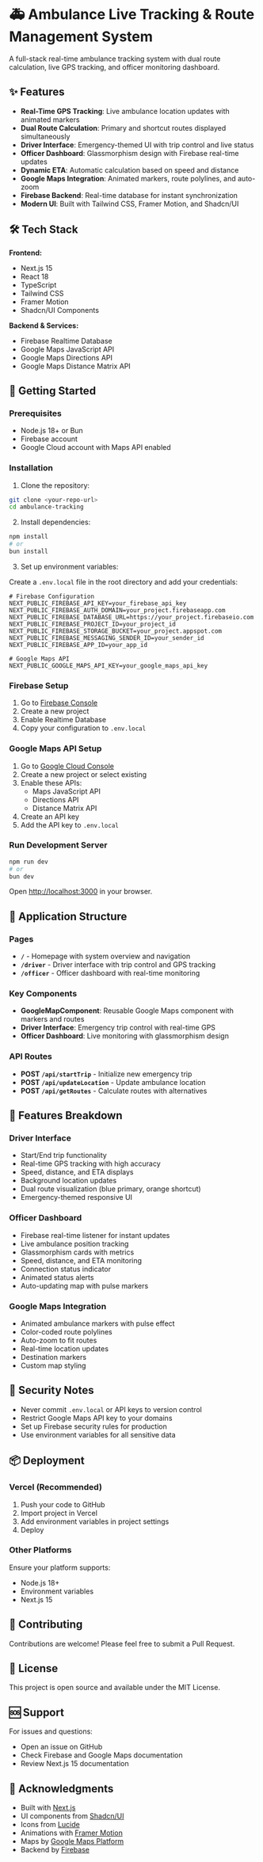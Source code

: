 # 🚑 Ambulance Live Tracking & Route Management System

A full-stack real-time ambulance tracking system with dual route calculation, live GPS tracking, and officer monitoring dashboard.

## ✨ Features

- **Real-Time GPS Tracking**: Live ambulance location updates with animated markers
- **Dual Route Calculation**: Primary and shortcut routes displayed simultaneously
- **Driver Interface**: Emergency-themed UI with trip control and live status
- **Officer Dashboard**: Glassmorphism design with Firebase real-time updates
- **Dynamic ETA**: Automatic calculation based on speed and distance
- **Google Maps Integration**: Animated markers, route polylines, and auto-zoom
- **Firebase Backend**: Real-time database for instant synchronization
- **Modern UI**: Built with Tailwind CSS, Framer Motion, and Shadcn/UI

## 🛠 Tech Stack

**Frontend:**
- Next.js 15
- React 18
- TypeScript
- Tailwind CSS
- Framer Motion
- Shadcn/UI Components

**Backend & Services:**
- Firebase Realtime Database
- Google Maps JavaScript API
- Google Maps Directions API
- Google Maps Distance Matrix API

## 🚀 Getting Started

### Prerequisites

- Node.js 18+ or Bun
- Firebase account
- Google Cloud account with Maps API enabled

### Installation

1. Clone the repository:
```bash
git clone <your-repo-url>
cd ambulance-tracking
```

2. Install dependencies:
```bash
npm install
# or
bun install
```

3. Set up environment variables:

Create a `.env.local` file in the root directory and add your credentials:

```env
# Firebase Configuration
NEXT_PUBLIC_FIREBASE_API_KEY=your_firebase_api_key
NEXT_PUBLIC_FIREBASE_AUTH_DOMAIN=your_project.firebaseapp.com
NEXT_PUBLIC_FIREBASE_DATABASE_URL=https://your_project.firebaseio.com
NEXT_PUBLIC_FIREBASE_PROJECT_ID=your_project_id
NEXT_PUBLIC_FIREBASE_STORAGE_BUCKET=your_project.appspot.com
NEXT_PUBLIC_FIREBASE_MESSAGING_SENDER_ID=your_sender_id
NEXT_PUBLIC_FIREBASE_APP_ID=your_app_id

# Google Maps API
NEXT_PUBLIC_GOOGLE_MAPS_API_KEY=your_google_maps_api_key
```

### Firebase Setup

1. Go to [Firebase Console](https://console.firebase.google.com/)
2. Create a new project
3. Enable Realtime Database
4. Copy your configuration to `.env.local`

### Google Maps API Setup

1. Go to [Google Cloud Console](https://console.cloud.google.com/)
2. Create a new project or select existing
3. Enable these APIs:
   - Maps JavaScript API
   - Directions API
   - Distance Matrix API
4. Create an API key
5. Add the API key to `.env.local`

### Run Development Server

```bash
npm run dev
# or
bun dev
```

Open [http://localhost:3000](http://localhost:3000) in your browser.

## 📱 Application Structure

### Pages

- **`/`** - Homepage with system overview and navigation
- **`/driver`** - Driver interface with trip control and GPS tracking
- **`/officer`** - Officer dashboard with real-time monitoring

### Key Components

- **GoogleMapComponent**: Reusable Google Maps component with markers and routes
- **Driver Interface**: Emergency trip control with real-time GPS
- **Officer Dashboard**: Live monitoring with glassmorphism design

### API Routes

- **POST `/api/startTrip`** - Initialize new emergency trip
- **POST `/api/updateLocation`** - Update ambulance location
- **POST `/api/getRoutes`** - Calculate routes with alternatives

## 🎨 Features Breakdown

### Driver Interface
- Start/End trip functionality
- Real-time GPS tracking with high accuracy
- Speed, distance, and ETA displays
- Background location updates
- Dual route visualization (blue primary, orange shortcut)
- Emergency-themed responsive UI

### Officer Dashboard
- Firebase real-time listener for instant updates
- Live ambulance position tracking
- Glassmorphism cards with metrics
- Speed, distance, and ETA monitoring
- Connection status indicator
- Animated status alerts
- Auto-updating map with pulse markers

### Google Maps Integration
- Animated ambulance markers with pulse effect
- Color-coded route polylines
- Auto-zoom to fit routes
- Real-time location updates
- Destination markers
- Custom map styling

## 🔐 Security Notes

- Never commit `.env.local` or API keys to version control
- Restrict Google Maps API key to your domains
- Set up Firebase security rules for production
- Use environment variables for all sensitive data

## 📦 Deployment

### Vercel (Recommended)

1. Push your code to GitHub
2. Import project in Vercel
3. Add environment variables in project settings
4. Deploy

### Other Platforms

Ensure your platform supports:
- Node.js 18+
- Environment variables
- Next.js 15

## 🤝 Contributing

Contributions are welcome! Please feel free to submit a Pull Request.

## 📄 License

This project is open source and available under the MIT License.

## 🆘 Support

For issues and questions:
- Open an issue on GitHub
- Check Firebase and Google Maps documentation
- Review Next.js 15 documentation

## 🙏 Acknowledgments

- Built with [Next.js](https://nextjs.org/)
- UI components from [Shadcn/UI](https://ui.shadcn.com/)
- Icons from [Lucide](https://lucide.dev/)
- Animations with [Framer Motion](https://www.framer.com/motion/)
- Maps by [Google Maps Platform](https://developers.google.com/maps)
- Backend by [Firebase](https://firebase.google.com/)